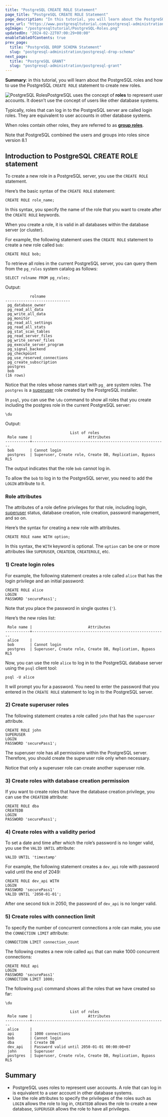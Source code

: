 ```yaml
---
title: "PostgreSQL CREATE ROLE Statement"
page_title: "PostgreSQL CREATE ROLE Statement"
page_description: "In this tutorial, you will learn about the PostgreSQL roles concept and how to use PostgreSQL create role statement to create roles."
prev_url: "https://www.postgresqltutorial.com/postgresql-administration/postgresql-roles/"
ogImage: "/postgresqltutorial/PostgreSQL-Roles.png"
updatedOn: "2024-02-22T07:00:29+00:00"
enableTableOfContents: true
prev_page: 
  title: "PostgreSQL DROP SCHEMA Statement"
  slug: "postgresql-administration/postgresql-drop-schema"
next_page: 
  title: "PostgreSQL GRANT"
  slug: "postgresql-administration/postgresql-grant"
---
```





**Summary**: in this tutorial, you will learn about the PostgreSQL roles and how to use the PostgreSQL `CREATE ROLE` statement to create new roles.

![PostgreSQL Roles](/postgresqltutorial/PostgreSQL-Roles.png?alignright)PostgreSQL uses the concept of **roles** to represent user accounts. It doesn’t use the concept of users like other database systems.

Typically, roles that can log in to the PostgreSQL server are called login roles. They are equivalent to user accounts in other database systems.

When roles contain other roles, they are referred to as **[group roles](postgresql-role-membership)**.

Note that PostgreSQL combined the users and groups into roles since version 8\.1


## Introduction to PostgreSQL CREATE ROLE statement

To create a new role in a PostgreSQL server, you use the `CREATE ROLE` statement.

Here’s the basic syntax of the `CREATE ROLE` statement:


```pgsqlsqlsql
CREATE ROLE role_name;
```
In this syntax, you specify the name of the role that you want to create after the `CREATE ROLE` keywords.

When you create a role, it is valid in all databases within the database server (or cluster).

For example, the following statement uses the `CREATE ROLE` statement to create a new role called `bob`:


```pgsql
CREATE ROLE bob;
```
To retrieve all roles in the current PostgreSQL server, you can query them from the `pg_roles` system catalog as follows:


```pgsql
SELECT rolname FROM pg_roles;
```
Output:


```pgsql
           rolname
-----------------------------
 pg_database_owner
 pg_read_all_data
 pg_write_all_data
 pg_monitor
 pg_read_all_settings
 pg_read_all_stats
 pg_stat_scan_tables
 pg_read_server_files
 pg_write_server_files
 pg_execute_server_program
 pg_signal_backend
 pg_checkpoint
 pg_use_reserved_connections
 pg_create_subscription
 postgres
 bob
(16 rows)
```
Notice that the roles whose names start with `pg_` are system roles. The `postgres` is a [superuser](create-superuser-postgresql) role created by the PostgreSQL installer.

In `psql`, you can use the `\du` command to show all roles that you create including the postgres role in the current PostgreSQL server:


```pgsql
\du
```
Output:


```shell
                             List of roles
 Role name |                         Attributes
-----------+------------------------------------------------------------
 bob       | Cannot login
 postgres  | Superuser, Create role, Create DB, Replication, Bypass RLS
```
The output indicates that the role `bob` cannot log in.

To allow the `bob` to log in to the PostgreSQL server, you need to add the `LOGIN` attribute to it.


### Role attributes

The attributes of a role define privileges for that role, including login, [superuser](create-superuser-postgresql) status, database creation, role creation, password management, and so on.

Here’s the syntax for creating a new role with attributes.


```pgsql
CREATE ROLE name WITH option;
```
In this syntax, the `WITH` keyword is optional. The `option` can be one or more attributes like `SUPERUSER`, `CREATEDB`, `CREATEROLE`, etc.


### 1\) Create login roles

For example, the following statement creates a role called `alice` that has the login privilege and an initial password:


```pgsql
CREATE ROLE alice 
LOGIN 
PASSWORD 'securePass1';
```
Note that you place the password in single quotes (`'`).

Here’s the new roles list:


```shell
 Role name |                         Attributes
-----------+------------------------------------------------------------
 alice     |
 bob       | Cannot login
 postgres  | Superuser, Create role, Create DB, Replication, Bypass RLS
```
Now, you can use the role `alice` to log in to the PostgreSQL database server using the `psql` client tool:


```
psql -U alice
```
It will prompt you for a password. You need to enter the password that you entered in the `CREATE ROLE` statement to log in to the PostgreSQL server.


### 2\) Create superuser roles

The following statement creates a role called `john` that has the `superuser` attribute.


```pgsql
CREATE ROLE john 
SUPERUSER 
LOGIN 
PASSWORD 'securePass1';
```
The superuser role has all permissions within the PostgreSQL server. Therefore, you should create the superuser role only when necessary.

Notice that only a superuser role can create another superuser role.


### 3\) Create roles with database creation permission

If you want to create roles that have the database creation privilege, you can use the `CREATEDB` attribute:


```
CREATE ROLE dba 
CREATEDB 
LOGIN 
PASSWORD 'securePass1';
```

### 4\) Create roles with a validity period

To set a date and time after which the role’s password is no longer valid, you use the `VALID UNTIL` attribute:


```pgsql
VALID UNTIL 'timestamp'
```
For example, the following statement creates a `dev_api` role with password valid until the end of 2049:


```
CREATE ROLE dev_api WITH
LOGIN
PASSWORD 'securePass1'
VALID UNTIL '2050-01-01';
```
After one second tick in 2050, the password of `dev_api` is no longer valid.


### 5\) Create roles with connection limit

To specify the number of concurrent connections a role can make, you use the `CONNECTION LIMIT` attribute:


```pgsql
CONNECTION LIMIT connection_count
```
The following creates a new role called `api` that can make 1000 concurrent connections:


```pgsql
CREATE ROLE api
LOGIN
PASSWORD 'securePass1'
CONNECTION LIMIT 1000;
```
The following `psql` command shows all the roles that we have created so far:


```shell
\du
```

```shell
                             List of roles
 Role name |                         Attributes
-----------+------------------------------------------------------------
 alice     |
 api       | 1000 connections
 bob       | Cannot login
 dba       | Create DB
 dev_api   | Password valid until 2050-01-01 00:00:00+07
 john      | Superuser
 postgres  | Superuser, Create role, Create DB, Replication, Bypass RLS
```

## Summary

* PostgreSQL uses roles to represent user accounts. A role that can log in is equivalent to a user account in other database systems.
* Use the role attributes to specify the privileges of the roles such as `LOGIN` allows the role to log in, `CREATEDB` allows the role to create a new database, `SUPERUSER` allows the role to have all privileges.

